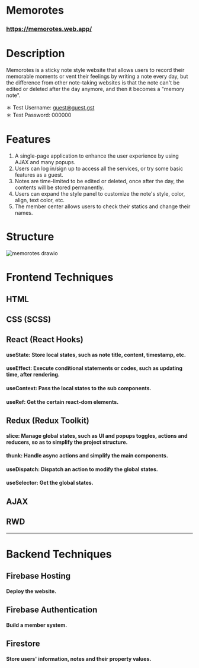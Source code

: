 # Memorotes
### https://memorotes.web.app/

# Description
Memorotes is a sticky note style website that allows users to record their memorable moments or vent their feelings by writing a note every day, but the difference from other note-taking websites is that the note can't be edited or deleted after the day anymore, and then it becomes a "memory note".

＊ Test Username: guest@guest.gst
<br/>
＊ Test Password: 000000

# Features
1. A single-page application to enhance the user experience by using AJAX and many popups.
2. Users can log in/sign up to access all the services, or try some basic features as a guest.
3. Notes are time-limited to be edited or deleted, once after the day, the contents will be stored permanently.
4. Users can expand the style panel to customize the note's style, color, align, text color, etc.
5. The member center allows users to check their statics and change their names.

# Structure
![memorotes drawio](https://user-images.githubusercontent.com/19690558/177708468-7e6ee8be-499d-4874-a753-0eef3128e808.png)

# Frontend Techniques
## HTML

## CSS (SCSS)

## React (React Hooks)
#### useState: Store local states, such as note title, content, timestamp, etc.
#### useEffect: Execute conditional statements or codes, such as updating time, after rendering.
#### useContext: Pass the local states to the sub components.
#### useRef: Get the certain react-dom elements.

## Redux (Redux Toolkit)
#### slice: Manage global states, such as UI and popups toggles, actions and reducers, so as to simplify the project structure.
#### thunk: Handle async actions and simplify the main components.
#### useDispatch: Dispatch an action to modify the global states.
#### useSelector: Get the global states.

## AJAX

## RWD
***
# Backend Techniques
## Firebase Hosting
#### Deploy the website.

## Firebase Authentication
#### Build a member system.

## Firestore
#### Store users' information, notes and their property values.
